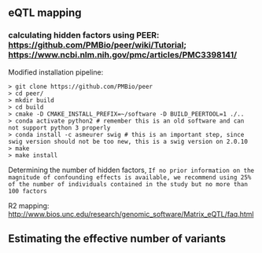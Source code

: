 ## eQTL mapping
### calculating hidden factors using PEER: https://github.com/PMBio/peer/wiki/Tutorial; https://www.ncbi.nlm.nih.gov/pmc/articles/PMC3398141/
Modified installation pipeline:
```
> git clone https://github.com/PMBio/peer
> cd peer/
> mkdir build
> cd build
> cmake -D CMAKE_INSTALL_PREFIX=~/software -D BUILD_PEERTOOL=1 ./..
> conda activate python2 # remember this is an old software and can not support python 3 properly
> conda install -c asmeurer swig # this is an important step, since swig version should not be too new, this is a swig version on 2.0.10
> make
> make install
```
Determining the number of hidden factors, ```If no prior information on the magnitude of confounding effects is available, we recommend using 25% of the number of individuals contained in the study but no more than 100 factors```

R2 mapping:
http://www.bios.unc.edu/research/genomic_software/Matrix_eQTL/faq.html

## Estimating the effective number of variants
